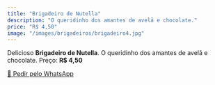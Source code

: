 ```yaml
---
title: "Brigadeiro de Nutella"
description: "O queridinho dos amantes de avelã e chocolate."
price: "R$ 4,50"
image: "/images/brigadeiros/brigadeiro4.jpg"
---
```


Delicioso **Brigadeiro de Nutella**. O queridinho dos amantes de avelã e chocolate.
Preço: **R$ 4,50**

[📱 Pedir pelo WhatsApp](https://wa.me/5511999999999?text=Quero+encomendar:+Brigadeiro+de+Nutella)
